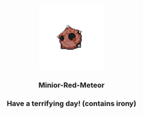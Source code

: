 <p align="center">
    <img src="https://raw.githubusercontent.com/PokeAPI/sprites/master/sprites/pokemon/774.png" width="150" height="150">
</p>
<h3 align="center"> <b>Minior-Red-Meteor</b></h3>
<h3 align="center">Have a terrifying day! (contains irony)</h3>
